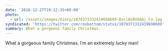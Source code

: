 ```yaml
---
date: '2018-12-27T19:12:35+00:00'
photo:
  - url: /assets/images/diary/1078371332419698689-DvclAS8VAAAj_Co.jpg
syndicated: 'https://twitter.com/roobottom/status/1078371332419698689'
summary: What a gorgeous family Christmas.
---
```

What a gorgeous family Christmas. I’m an extremely lucky man! 
